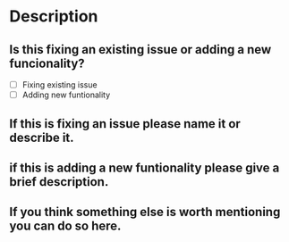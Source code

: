 # Description

## Is this fixing an existing issue or adding a new funcionality?

- [ ] Fixing existing issue
- [ ] Adding new funtionality

## If this is fixing an issue please name it or describe it.

## if this is adding a new funtionality please give a brief description.

## If you think something else is worth mentioning you can do so here.
